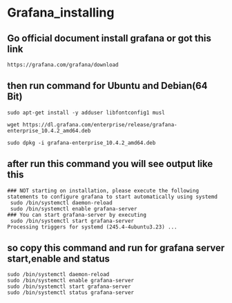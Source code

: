 # Grafana_installing
## Go official document install grafana or got this link 
```
https://grafana.com/grafana/download
```
## then run command for Ubuntu and Debian(64 Bit)
```
sudo apt-get install -y adduser libfontconfig1 musl
```
```
wget https://dl.grafana.com/enterprise/release/grafana-enterprise_10.4.2_amd64.deb
```
```
sudo dpkg -i grafana-enterprise_10.4.2_amd64.deb
```
## after run this command you will see output like this 
```
### NOT starting on installation, please execute the following statements to configure grafana to start automatically using systemd
 sudo /bin/systemctl daemon-reload
 sudo /bin/systemctl enable grafana-server
### You can start grafana-server by executing
 sudo /bin/systemctl start grafana-server
Processing triggers for systemd (245.4-4ubuntu3.23) ...
```
## so copy this command and run for grafana server start,enable and status
```
sudo /bin/systemctl daemon-reload
sudo /bin/systemctl enable grafana-server
sudo /bin/systemctl start grafana-server
sudo /bin/systemctl status grafana-server
```
